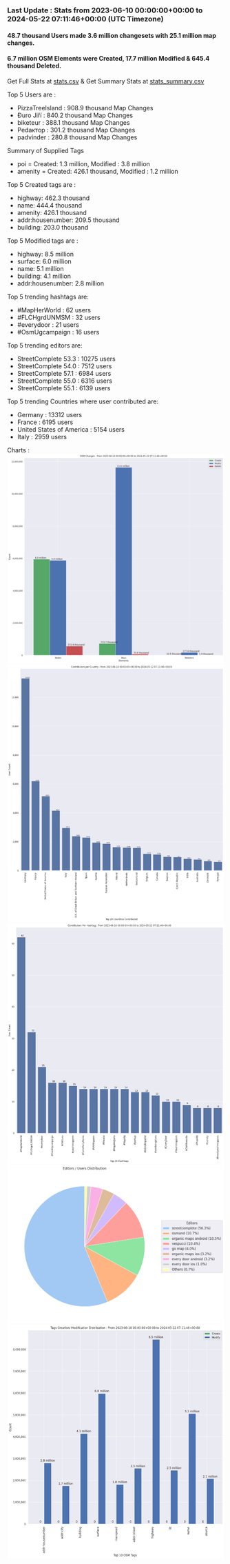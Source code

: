 ### Last Update : Stats from 2023-06-10 00:00:00+00:00 to 2024-05-22 07:11:46+00:00 (UTC Timezone)

#### 48.7 thousand Users made 3.6 million changesets with 25.1 million map changes.
#### 6.7 million OSM Elements were Created, 17.7 million Modified & 645.4 thousand Deleted.
Get Full Stats at [stats.csv](/stats/fieldmappers/Daily/stats.csv)
 & Get Summary Stats at [stats_summary.csv](/stats/fieldmappers/Daily/stats_summary.csv)

Top 5 Users are : 
- PizzaTreeIsland : 908.9 thousand Map Changes
- Đuro Jiří : 840.2 thousand Map Changes
- biketeur : 388.1 thousand Map Changes
- Реdактор : 301.2 thousand Map Changes
- padvinder : 280.8 thousand Map Changes

Summary of Supplied Tags
- poi = Created: 1.3 million, Modified : 3.8 million
- amenity = Created: 426.1 thousand, Modified : 1.2 million


Top 5 Created tags are :
- highway: 462.3 thousand
- name: 444.4 thousand
- amenity: 426.1 thousand
- addr:housenumber: 209.5 thousand
- building: 203.0 thousand


Top 5 Modified tags are :
- highway: 8.5 million
- surface: 6.0 million
- name: 5.1 million
- building: 4.1 million
- addr:housenumber: 2.8 million


Top 5 trending hashtags are:
- #MapHerWorld : 62 users
- #FLCHgrdUNMSM : 32 users
- #everydoor : 21 users
- #OsmUgcampaign : 16 users


Top 5 trending editors are:
- StreetComplete 53.3 : 10275 users
- StreetComplete 54.0 : 7512 users
- StreetComplete 57.1 : 6984 users
- StreetComplete 55.0 : 6316 users
- StreetComplete 55.1 : 6139 users


Top 5 trending Countries where user contributed are:
- Germany : 13312 users
- France : 6195 users
- United States of America : 5154 users
- Italy : 2959 users


 Charts : 
![Alt text](./stats_osm_changes.png) 
![Alt text](./stats_users_per_country.png) 
![Alt text](./stats_users_per_hashtag.png) 
![Alt text](./stats_editors_pie_chart.png) 
![Alt text](./stats_tags.png) 
